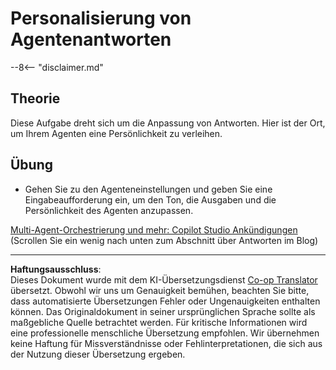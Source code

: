 <!--
CO_OP_TRANSLATOR_METADATA:
{
  "original_hash": "b636111bfbb119a16f9e7a1fd172c22c",
  "translation_date": "2025-10-17T19:22:36+00:00",
  "source_file": "docs/operative-preview/05-agent-responses/README.md",
  "language_code": "de"
}
-->
# Personalisierung von Agentenantworten

--8<-- "disclaimer.md"

## Theorie

Diese Aufgabe dreht sich um die Anpassung von Antworten. Hier ist der Ort, um Ihrem Agenten eine Persönlichkeit zu verleihen.

## Übung

- Gehen Sie zu den Agenteneinstellungen und geben Sie eine Eingabeaufforderung ein, um den Ton, die Ausgaben und die Persönlichkeit des Agenten anzupassen.

[Multi-Agent-Orchestrierung und mehr: Copilot Studio Ankündigungen](https://www.microsoft.com/microsoft-copilot/blog/copilot-studio/multi-agent-orchestration-maker-controls-and-more-microsoft-copilot-studio-announcements-at-microsoft-build-2025/#copilot-studio-enhancements)  
(Scrollen Sie ein wenig nach unten zum Abschnitt über Antworten im Blog)

---

**Haftungsausschluss**:  
Dieses Dokument wurde mit dem KI-Übersetzungsdienst [Co-op Translator](https://github.com/Azure/co-op-translator) übersetzt. Obwohl wir uns um Genauigkeit bemühen, beachten Sie bitte, dass automatisierte Übersetzungen Fehler oder Ungenauigkeiten enthalten können. Das Originaldokument in seiner ursprünglichen Sprache sollte als maßgebliche Quelle betrachtet werden. Für kritische Informationen wird eine professionelle menschliche Übersetzung empfohlen. Wir übernehmen keine Haftung für Missverständnisse oder Fehlinterpretationen, die sich aus der Nutzung dieser Übersetzung ergeben.